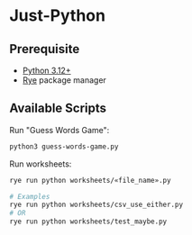 # Just-Python

## Prerequisite

- [Python 3.12+](https://www.python.org/downloads)
- [Rye](https://rye-up.com) package manager

## Available Scripts

Run "Guess Words Game":

```bash
python3 guess-words-game.py
```

Run worksheets:

```bash
rye run python worksheets/«file_name».py

# Examples
rye run python worksheets/csv_use_either.py
# OR
rye run python worksheets/test_maybe.py
```
